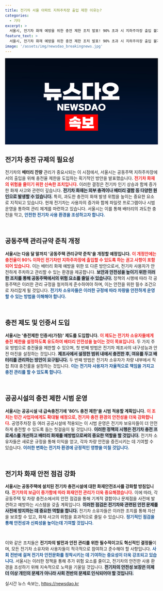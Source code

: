 ```yaml
---
title: 전기차 서울 아파트 지하주차장 출입 제한 이유는?
categories:
  - 기타
excerpt: >
  서울시, 전기차 화재 예방을 위한 충전 제한 조치 발표! 90% 초과 시 지하주차장 출입 불가. 복잡한 배터리 안전과 충전 문화가 바뀐다! 클릭하여 자세한 내용을 확인하세요.
feature_text: >
  서울시, 전기차 화재 예방을 위한 충전 제한 조치 발표! 90% 초과 시 지하주차장 출입 불가. 복잡한 배터리 안전과 충전 문화가 바뀐다! 클릭하여 자세한 내용을 확인하세요.
image: '/assets/img/newsdao_breakingnews.jpg'
---
```


<p><img src="/assets/img/newsdao_breakingnews.jpg" alt="cryptoinkorea 속보" /></p>

<h2 data-ke-size="size26">전기차 충전 규제의 필요성</h2>

<p data-ke-size="size16">전기차의 <b>배터리 잔량</b> 관리가 중요시되는 이 시점에서, 서울시는 공동주택 지하주차장에서의 출입을 위해 충전율 제한을 도입하는 획기적인 방안을 발표했습니다. <b><span style="color: #ee2323;">전기차 화재의 위험을 줄이기 위한 신속한 조치입니다.</span></b> 이러한 결정은 전기차 인기 상승과 함께 증가한 화재 사고와 관련이 깊습니다. <b><span style="background-color: #21538527;">전기차 화재는 외부 충격이나 배터리 결함 등 다양한 원인으로 발생할 수 있습니다.</span></b> 특히, 과도한 충전이 화재 발생 위험을 높이는 중요한 요소로 지적되고 있습니다. 현재 전기차는 사용자의 증가와 함께 파일럿 프로그램이나 시범 운영을 통하여 관리 체계를 마련하고 있습니다. 서울시는 이를 통해 배터리의 과도한 충전을 막고, <b><span style="color: #1a5490;">안전한 전기차 사용 환경을 조성하고자 합니다.</span></b></p>

<p data-ke-size="size16">&nbsp;</p>

<h2 data-ke-size="size26">공동주택 관리규약 준칙 개정</h2>

<p data-ke-size="size16"><b>서울시는 다음 달 말까지 '공동주택 관리규약 준칙'을 개정할 예정입니다.</b> <b><span style="color: #ee2323;">이 개정안에는 충전율이 90% 이하인 전기차만 지하주차장에 출입할 수 있도록 하는 권고 사항이 포함되어 있습니다.</span></b> 이는 배터리 화재 예방을 위한 또 다른 방안으로서, 전기차 사용자가 안전하게 주차하고 관리할 수 있는 환경을 제공합니다. <b><span style="background-color: #21538527;">보안과 안전성을 높이기 위한 이러한 조치를 통해 공동주택에서의 위험 요소를 줄일 수 있습니다.</span></b> 정책의 시행에 따라 각 공동주택은 이러한 관리 규정을 철저하게 준수하여야 하며, 이는 안전을 위한 필수 조건으로 자리잡게 될 것입니다. <b><span style="color: #1a5490;">전기차 소유자들은 이러한 규정에 따라 차량을 안전하게 운영할 수 있는 방법을 이해해야 합니다.</span></b></p>

<p data-ke-size="size16">&nbsp;</p>

<h2 data-ke-size="size26">충전 제도 및 인증서 도입</h2>

<p data-ke-size="size16"><b>서울시는 '충전제한 인증서(가칭)' 제도를 도입합니다.</b> <b><span style="color: #ee2323;">이 제도는 전기차 소유자들에게 충전 제한을 설정하도록 유도하여 배터리 안전성을 높이는 것이 목표입니다.</span></b> 두 가지 주요 방법으로 충전율을 제한할 수 있으며, 첫 번째 방법은 전기차 제조사의 내구성능과 안전 마진을 설정하는 것입니다. <b><span style="background-color: #21538527;">제조사에서 설정한 범위 내에서 충전한 후, 여유를 두고 배터리를 관리하는 방안이 요구됩니다.</span></b> 두 번째 방법은 전기차 소유자가 차량 내부에서 직접 최대 충전률을 설정하는 것입니다. <b><span style="color: #1a5490;">이는 전기차 사용자가 자율적으로 책임을 가지고 충전 관리를 할 수 있도록 합니다.</span></b></p>

<p data-ke-size="size16">&nbsp;</p>

<h2 data-ke-size="size26">공공시설의 충전 제한 시범 운영</h2>

<p data-ke-size="size16"><b>서울시는 공공시설 내 급속충전기에 '80% 충전 제한'을 시범 적용할 계획입니다.</b> <b><span style="color: #ee2323;">이 조치는 민간 사업자에게도 확대될 예정으로, 전기차 충전 환경의 안전성을 더욱 강화합니다.</span></b> 공영주차장 등 여러 공공시설에 적용되는 이 시범 운영은 전기차 보유자들이 더 안전하게 충전할 수 있도록 돕는 첫걸음이 될 것입니다. <b><span style="background-color: #21538527;">이러한 정책의 시행은 전기차 충전 프로세스를 개선하고 배터리 화재를 예방법으로써의 중요한 역할을 할 것입니다.</span></b> 전기차 소유자들은 새로운 규정을 통해 이익을 얻고, 각자 차량 안전을 증진시키는 데 기여할 수 있습니다. <b><span style="color: #1a5490;">이러한 변화는 전기차 환경에 긍정적인 영향을 미칠 것입니다.</span></b></p>

<p data-ke-size="size16">&nbsp;</p>

<h2 data-ke-size="size26">전기차 화재 안전 점검 강화</h2>

<p data-ke-size="size16"><b>서울시는 공동주택에 설치된 전기차 충전시설에 대한 화재안전조사를 강화할 방침입니다.</b> <b><span style="color: #ee2323;">전기차의 보급이 증가함에 따라 화재안전 관리가 더욱 중요해졌습니다.</span></b> 이에 따라, 각 공동주택 및 차량 충전소에서의 안전 점검을 통해 기계적 결함이나 문제점을 사전에 발견하고 예방하는 시스템을 갖출 계획입니다. <b><span style="background-color: #21538527;">이러한 점검은 전기차와 관련된 안전 문제를 사전에 방지하는 데 중요한 역할을 합니다.</span></b> 전기차 소유자들은 이러한 조치를 통해 자산을 보호할 수 있고, 화재 사고의 위험을 효과적으로 줄일 수 있습니다. <b><span style="color: #1a5490;">정기적인 점검을 통해 안전성과 신뢰성을 높이는데 기여할 것입니다.</span></b></p>

<p data-ke-size="size16">&nbsp;</p>

<p data-ke-size="size16">이와 같은 조치들은 <b>전기차의 발전과 안전 관리를 위한 필수적이고도 혁신적인 결정들</b>이며, 모든 전기차 소유자와 사용자들이 적극적으로 참여하고 준수해야 할 사항입니다. <b><span style="color: #1a5490;">사회 전반에 걸쳐 전기차 안전문화를 정착시키는 데 기여하는 중요성이 더욱 강조되고 있습니다.</span></b> 서울시는 이러한 정책을 통해 추가 위험 요소를 줄이고, 전기차의 안전한 사용 환경을 조성하기 위해 지속적으로 노력을 기울일 것입니다. <b><span style="background-color: #21538527;">전기차의 안전성 보장은 이제 더 이상 개인의 문제가 아니라 사회 전반의 문제로 인식되어야 할 것입니다.</span></b></p>

<p><span style="display: none;"></span></p>
실시간 뉴스 속보는, <a href="https://newsdao.kr" rel="dofollow">https://newsdao.kr</a>


